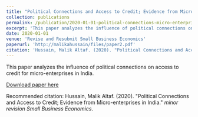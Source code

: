 ```yaml
---
title: "Political Connections and Access to Credit; Evidence from Micro-enterprises in India"
collection: publications
permalink: /publication/2020-01-01-political-connections-micro-enterprises
excerpt: 'This paper analyzes the influence of political connections on access to credit for micro-enterprises in India.'
date: 2020-01-01
venue: 'Revise and Resubmit Small Business Economics'
paperurl: 'http://malikahussain/files/paper2.pdf'
citation: 'Hussain, Malik Altaf. (2020). "Political Connections and Access to Credit; Evidence from Micro-enterprises in India." <i>Revise and Resubmit Small Business Economics</i>.'
---
```

This paper analyzes the influence of political connections on access to credit for micro-enterprises in India.

[Download paper here](http://malikahussain/files/paper1.pdf)

Recommended citation: Hussain, Malik Altaf. (2020). "Political Connections and Access to Credit; Evidence from Micro-enterprises in India." <i>minor revision Small Business Economics</i>.

